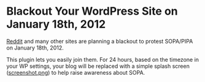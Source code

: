Blackout Your WordPress Site on January 18th, 2012
=============

[Reddit](http://blog.reddit.com/2012/01/stopped-they-must-be-on-this-all.html) and many other sites are planning a blackout to protest SOPA/PIPA on January 18th, 2012.

This plugin lets you easily join them.  For 24 hours, based on the timezone in your WP settings, your blog will be replaced with a simple splash screen ([screenshot.png](https://github.com/chrisguitarguy/WP-SOPA-Blackout/raw/master/screenshot.png)) to help raise awareness about SOPA.
